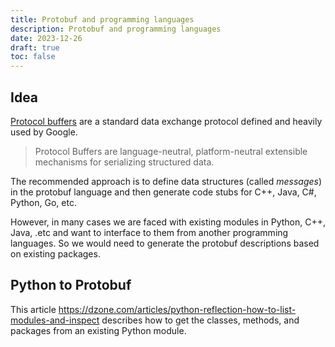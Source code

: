```yaml
---
title: Protobuf and programming languages
description: Protobuf and programming languages
date: 2023-12-26
draft: true
toc: false
---
```


## Idea

[Protocol buffers][protobuf] are a standard data exchange protocol defined and heavily used by Google.

> Protocol Buffers are language-neutral, platform-neutral extensible mechanisms for serializing structured data.

The recommended approach is to define data structures (called *messages*) in the protobuf language and then generate code stubs for C++, Java, C#, Python, Go, etc.

However, in many cases we are faced with existing modules in Python, C++, Java, .etc and want to interface to them from another programming languages. So we would need to generate the protobuf descriptions based on existing packages.

## Python to Protobuf

This article https://dzone.com/articles/python-reflection-how-to-list-modules-and-inspect describes how to get the classes, methods, and packages from an existing Python module. 



[protobuf]: https://protobuf.dev